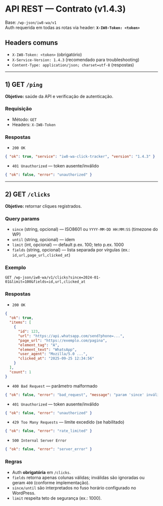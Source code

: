 # API REST — Contrato (v1.4.3)

Base: `/wp-json/iw8-wa/v1`  
Auth requerida em todas as rotas via header: **`X-IW8-Token: <token>`**

## Headers comuns

- `X-IW8-Token: <token>` (obrigatório)
- `X-Service-Version: 1.4.3` (recomendado para troubleshooting)
- `Content-Type: application/json; charset=utf-8` (respostas)

---

## 1) GET `/ping`

**Objetivo:** saúde da API e verificação de autenticação.

### Requisição

- Método: `GET`
- Headers: `X-IW8-Token`

### Respostas

- `200 OK`

```json
{ "ok": true, "service": "iw8-wa-click-tracker", "version": "1.4.3" }
```

- `401 Unauthorized` — token ausente/inválido

```json
{ "ok": false, "error": "unauthorized" }
```

---

## 2) GET `/clicks`

**Objetivo:** retornar cliques registrados.

### Query params

- `since` (string, opcional) — ISO8601 ou `YYYY-MM-DD HH:MM:SS` (timezone do WP)
- `until` (string, opcional) — idem
- `limit` (int, opcional) — default p.ex. 100; teto p.ex. 1000
- `fields` (string, opcional) — lista separada por vírgulas (ex.: `id,url,page_url,clicked_at`)

### Exemplo

`GET /wp-json/iw8-wa/v1/clicks?since=2024-01-01&limit=100&fields=id,url,clicked_at`

### Respostas

- `200 OK`

```json
{
  "ok": true,
  "items": [
    {
      "id": 123,
      "url": "https://api.whatsapp.com/send?phone=...",
      "page_url": "https://exemplo.com/pagina",
      "element_tag": "A",
      "element_text": "WhatsApp",
      "user_agent": "Mozilla/5.0 ...",
      "clicked_at": "2025-09-25 12:34:56"
    }
  ],
  "count": 1
}
```

- `400 Bad Request` — parâmetro malformado

```json
{ "ok": false, "error": "bad_request", "message": "param 'since' inválido" }
```

- `401 Unauthorized` — token ausente/inválido

```json
{ "ok": false, "error": "unauthorized" }
```

- `429 Too Many Requests` — limite excedido (se habilitado)

```json
{ "ok": false, "error": "rate_limited" }
```

- `500 Internal Server Error`

```json
{ "ok": false, "error": "server_error" }
```

### Regras

- Auth **obrigatória** em `/clicks`.
- `fields` retorna apenas colunas válidas; inválidas são ignoradas ou geram `400` (conforme implementação).
- `since/until` são interpretados no fuso horário configurado no WordPress.
- `limit` respeita teto de segurança (ex.: 1000).
